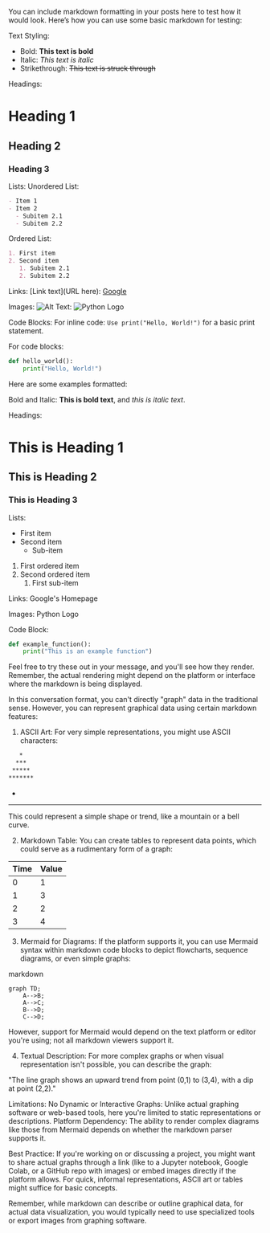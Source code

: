 
You can include markdown formatting in your posts here to test how it would look. Here’s how you can use some basic markdown for testing:

Text Styling:
- Bold: **This text is bold**
- Italic: *This text is italic*
- Strikethrough: ~~This text is struck through~~

Headings:
# Heading 1
## Heading 2
### Heading 3

Lists:
Unordered List:
```markdown
- Item 1
- Item 2
  - Subitem 2.1
  - Subitem 2.2
```
Ordered List:
```markdown
1. First item
2. Second item
   1. Subitem 2.1
   2. Subitem 2.2
```
Links:
[Link text](URL here): [Google](https://www.google.com)

Images:
![Alt Text](URL): ![Python Logo](https://www.python.org/static/community_logos/python-logo-master-v3-TM.png)

Code Blocks:
For inline code: `Use print("Hello, World!")` for a basic print statement.

For code blocks:
```python
def hello_world():
    print("Hello, World!")
```

Here are some examples formatted:

Bold and Italic:
**This is bold text**, and *this is italic text*.

Headings:
# This is Heading 1
## This is Heading 2
### This is Heading 3

Lists:
- First item
- Second item
  - Sub-item

1. First ordered item
2. Second ordered item
   1. First sub-item

Links:
Google's Homepage

Images:
Python Logo

Code Block:
```python
def example_function():
    print("This is an example function")
```
Feel free to try these out in your message, and you'll see how they render. Remember, the actual rendering might depend on the platform or interface where the markdown is being displayed.


In this conversation format, you can't directly "graph" data in the traditional sense. However, you can represent graphical data using certain markdown features:

1. ASCII Art:
For very simple representations, you might use ASCII characters:
```markdown
   *
  ***
 *****
*******
```

   *
  ***


This could represent a simple shape or trend, like a mountain or a bell curve.

2. Markdown Table:
You can create tables to represent data points, which could serve as a rudimentary form of a graph:

| Time | Value |
|------|-------|
|   0  |   1   |
|   1  |   3   |
|   2  |   2   |
|   3  |   4   |


3. Mermaid for Diagrams:
If the platform supports it, you can use Mermaid syntax within markdown code blocks to depict flowcharts, sequence diagrams, or even simple graphs:

markdown
```mermaid
graph TD;
    A-->B;
    A-->C;
    B-->D;
    C-->D;
```

However, support for Mermaid would depend on the text platform or editor you're using; not all markdown viewers support it.

4. Textual Description:
For more complex graphs or when visual representation isn't possible, you can describe the graph:

"The line graph shows an upward trend from point (0,1) to (3,4), with a dip at point (2,2)."

Limitations:
No Dynamic or Interactive Graphs: Unlike actual graphing software or web-based tools, here you're limited to static representations or descriptions.
Platform Dependency: The ability to render complex diagrams like those from Mermaid depends on whether the markdown parser supports it.

Best Practice:
If you're working on or discussing a project, you might want to share actual graphs through a link (like to a Jupyter notebook, Google Colab, or a GitHub repo with images) or embed images directly if the platform allows.
For quick, informal representations, ASCII art or tables might suffice for basic concepts.

Remember, while markdown can describe or outline graphical data, for actual data visualization, you would typically need to use specialized tools or export images from graphing software.